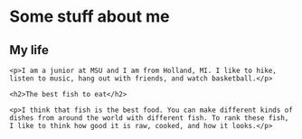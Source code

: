 <!DOCTYPE html>
<html lang="en">
<head>
    <meta charset="UTF-8">
    <meta name="viewport" content="width=device-width, initial-scale=1.0">
</head>
<body>
    <h1>Some stuff about me</h1>
    <h2>My life</h2>
    
    <p>I am a junior at MSU and I am from Holland, MI. I like to hike, listen to music, hang out with friends, and watch basketball.</p>
    
    <h2>The best fish to eat</h2>

    <p>I think that fish is the best food. You can make different kinds of dishes from around the world with different fish. To rank these fish, I like to think how good it is raw, cooked, and how it looks.</p>
    
    
</body>
</html>
